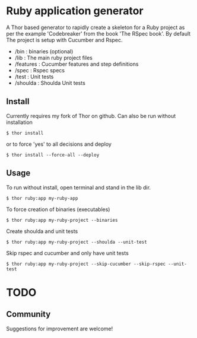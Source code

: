 # Ruby application generator ##

A Thor based generator to rapidly create a skeleton for a Ruby project as per the example 'Codebreaker' from the book 'The RSpec book'.
By default The project is setup with Cucumber and Rspec. 

 * /bin       : binaries (optional)
 * /lib       : The main ruby project files  
 * /features  : Cucumber features and step definitions
 * /spec      : Rspec specs 
 * /test      : Unit tests
 * /shoulda   : Shoulda Unit tests 

## Install ##

Currently requires my fork of Thor on github. Can also be run without installation

`$ thor install`

or to force 'yes' to all decisions and deploy

`$ thor install --force-all --deploy`

## Usage ##

To run without install, open terminal and stand in the lib dir.

`$ thor ruby:app my-ruby-app`    

To force creation of binaries (executables)

`$ thor ruby:app my-ruby-project --binaries`    

Create shoulda and unit tests

`$ thor ruby:app my-ruby-project --shoulda --unit-test`    

Skip rspec and cucumber and only have unit tests

`$ thor ruby:app my-ruby-project --skip-cucumber --skip-rspec --unit-test`    
 
# TODO ##
   
## Community ##

Suggestions for improvement are welcome!